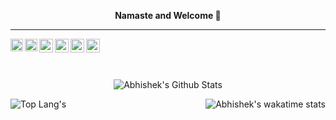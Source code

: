 <b><p align = "center"> Namaste and Welcome :pray: </p></b>
<hr>

<a href="https://www.linkedin.com/in/abhishek-chandra-071977114/">
  <img align="left" alt="Abhishek's LinkedIn" width="20px" src="https://cdn.jsdelivr.net/npm/simple-icons@v3/icons/linkedin.svg" />
</a>

<a href="https://www.hackerearth.com/@1ac23456789">
  <img align="left" alt="Abhishek's HackerEarth" width="20px" src="https://cdn.jsdelivr.net/npm/simple-icons@3.8.0/icons/hackerearth.svg" />
</a>

<a href="https://www.hackerrank.com/Abhishek_Coder">
  <img align="left" alt="Abhishek's HackerRank" width="22px" src="https://cdn.jsdelivr.net/npm/simple-icons@3.8.0/icons/hackerrank.svg" />
</a>

<a href="https://abhishekchandra2522k.github.io/">
  <img align="left" alt="Abhishek's GitHub" width="22px" src="https://cdn.jsdelivr.net/npm/simple-icons@3.8.0/icons/github.svg" />
</a>

<a href="https://mail.google.com/mail/?view=cm&fs=1&to=1ac23456789@gmail.com">
  <img align="left" alt="Abhishek's Gmail" width="22px" src="https://cdn.jsdelivr.net/npm/simple-icons@3.8.0/icons/gmail.svg" />
</a>

<a href="https://www.instagram.com/_abhishekchandra/">
  <img align="left" alt="Abhishek's Instagram" width="22px" src="https://cdn.jsdelivr.net/npm/simple-icons@3.8.0/icons/instagram.svg" />
</a>


</br>
</br>
</br>

<p align = "center">
<img alt="Abhishek's Github Stats" src = "https://github-readme-stats.vercel.app/api?username=abhishekchandra2522k&show_icons=true&theme=midnight-purple" align = "center"/>
</p>

<img src = "https://github-readme-stats.vercel.app/api/top-langs/?username=abhishekchandra2522k&theme=vue" align = "left" alt = "Top Lang's"/>

<img src = "https://github-readme-stats.vercel.app/api/wakatime?username=abhishekchandra" alt = "Abhishek's wakatime stats" align = "right"/>


<!--
**abhishekchandra2522k/abhishekchandra2522k** is a ✨ _special_ ✨ repository because its `README.md` (this file) appears on your GitHub profile.

Here are some ideas to get you started:

- 🔭 I’m currently working on ...
- 🌱 I’m currently learning ...
- 👯 I’m looking to collaborate on ...
- 🤔 I’m looking for help with ...
- 💬 Ask me about ...
- 📫 How to reach me: ...
- 😄 Pronouns: ...
- ⚡ Fun fact: ...
-->
